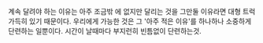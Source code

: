 계속 달려야 하는 이유는 아주 조금밖 에 없지만 달리는 것을 그만둘 이유라면 대형 트럭 가득히 있기 때문이다. 우리에게  가능한 것은 그 '아주 적은 이유'를 하나하나 소중하게 단련하는 일뿐이다. 시간이 날때마다 부지런히 빈틈없이 단련하는것.
